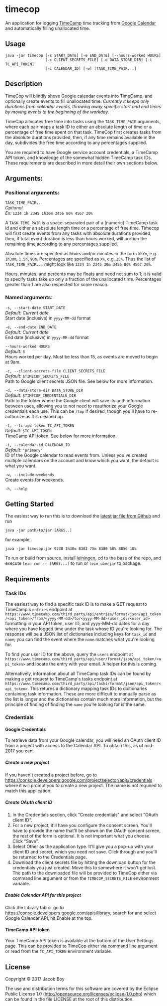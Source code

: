 # timecop

An application for logging [TimeCamp](www.timecamp.com) time tracking
from [Google Calendar](calendar.google.com) and automatically filling
unallocated time.

## Usage

```
java -jar timecop [-s START_DATE] [-e END_DATE] [--hours-worked HOURS]
                  [-c CLIENT_SECRETS_FILE] [-d DATA_STORE_DIR] [-t TC_API_TOKEN]
                  [-i CALENDAR_ID] [-w] [TASK_TIME_PAIR...]
```

## Description
TimeCop will blindly shove Google calendar events into TimeCamp, and optionally
create events to fill unallocated time. *Currently it keeps only durations from
calendar events, throwing away specific start and end times by moving events to
the beginning of the workday.*

TimeCop allocates free time into tasks using the `TASK_TIME_PAIR` arguments,
where each pair maps a task ID to either an absolute length of time or a
percentage of free time spent on that task. TimeCop first creates tasks from the
absolute durations provided, then, if any time remains available in the day,
subdivides the free time according to any percentages supplied.

You are required to have Google service account credentials, a TimeCamp API
token, and knowledge of the somewhat hidden TimeCamp task IDs. These
requirements are described in more detail their own sections below.

## Arguments:
### Positional arguments:
`TASK_TIME_PAIR...`  
_Optional._  
_Ex:_ `1234 1h 2345 1h30m 3456 80% 4567 20%`

A `TASK_TIME_PAIR` is a space-separated pair of a (numeric) TimeCamp task id and
either an absolute length time or a percentage of free time. Timecop will first
create events from any tasks with absolute durations provided, then, if total
event duration is less than hours worked, will portion the remaining time
according to any percentages supplied.

Absolute times are specifed as hours and/or minutes in the form `XhYm`,
e.g. `1h30m`, `1.5h`, `90m`. Percentages are specified as `X%`, e.g. `25%`. Thus
the list of `TASK_TIME_PAIR...` might look like
`1234 1h 2345 30m 3456 80% 4567 20%`.

Hours, minutes, and percents may be floats and need not sum to 1; it is valid to
specify tasks take up only a fraction of the unallocated time.  Percentages
greater than 1 are also respected for some reason.

### Named arguments:

`-s, --start-date START_DATE`  
_Default: Current date_  
Start date (inclusive) in `yyyy-MM-dd` format

`-e, --end-date END_DATE`  
_Default: Current date_  
End date (inclusive) in `yyyy-MM-dd` format

`--hours-worked HOURS`  
_Default:_ `8`  
Hours worked per day. Must be less than 15, as events are moved to begin at 9am.

`-c, --client-secrets-file CLIENT_SECRETS_FILE`  
_Default:_ `$TIMECOP_SECRETS_FILE`  
Path to Google client secrets JSON file. See below for more information.

`-d, --data-store-dir DATA_STORE_DIR`  
_Default:_ `$TIMECOP_CREDENTIALS_DIR`  
Path to the folder where the Google client will save its auth information
between uses, allowing you to not need to reauthorize your Google credentials
each use. This can be `/tmp` if desired, though you'll have to re-authorize as
it is cleaned up.

`-t, --tc-api-token TC_API_TOKEN`  
_Default:_ `$TC_API_TOKEN`  
TimeCamp API token. See below for more information.

`-i, --calendar-id CALENDAR_ID`  
_Default:_ `"primary"`  
ID of the Google calendar to read events from. Unless you've created multiple
calendars on the account and know which you want, the default is what you want.

`-w, --include-weekends`  
Create events for weekends.

`-h, --help`  

## Getting Started

The easiest way to run this is to download the
[latest jar file from Github](https://github.com/jacobboy/releases)
and run

``` shell
java -jar path/to/jar [ARGS..]
```
for example,
``` shell
java -jar timecop.jar 9238 1h30m 8302 75m 8380 50% 8856 10%
```
To run or build from source, install [leiningen](https://leiningen.org/), cd to
the base of the repo, and execute
`lein run -- [ARGS...]` to run or `lein uberjar` to package.

## Requirements
### Task IDs
The easiest way to find a specific task ID is to make a GET request to
TimeCamp's `entries` endpoint at
`https://www.timecamp.com/third_party/api/entries/format/json/api_token/<api_token>/from/<yyyy-MM-dd>/to/<yyyy-MM-dd>/user_ids/<user_id>`
formatting in your API token, user ID, and yyyy-MM-dd dates for a day where you
have logged time under the task whose ID you're looking for.  The response will
be a JSON list of dictionaries including keys for `task_id` and `name`; you can
find the event where the `name` matches what you're looking for.

To find your user ID for the above, query the `users` endpoint at
`https://www.timecamp.com/third_party/api/user/format/json/api_token/<api_token>`
and locate the entry with your email. A helper for this is coming.

Alternatively, information about all TimeCamp task IDs can be found by making a
get request to TimeCamp's tasks endpoint at
`https://www.timecamp.com/third_party/api/tasks/format/json/api_token/<api_token>`.
This returns a dictionary mapping task IDs to dictionaries containing task
information. These are more difficult to manually parse as the list is longer
and the dictionaries contain much more information, but the principle of finding
of finding the `name` you're looking for is the same.

### Credentials

#### Google Credentials
To retrieve data from your Google calendar, you will need an OAuth client ID
from a project with access to the Calendar API. To obtain this, as of mid-2017
you can:

##### Create a new project
If you haven't created a project before, go to
https://console.developers.google.com/projectselector/apis/credentials
where it will prompt you to create a new project. The name is not required to
match this application.

##### Create OAuth client ID
1. In the Credentials section, click "Create credentials" and select "OAuth
   client ID".
2. For a new project, it'll have you configure the consent screen.  You'll have
   to provide the name that'll be shown on the OAuth consent screen, the rest of
   the form is optional. It is not important what you choose. Click "Save".
3. Select Other as the application type. It'll give you a pop-up with your
   client ID and secret, which you need not save. Click through and you'll be
   returned to the Credentials page.
4. Download the client secrets file by hitting the download button for the
   credentials you just created. Move this to somewhere it won't get lost.  The
   path to the downloaded file will be provided to TimeCop either via command
   line argument or from the `TIMECOP_SECRETS_FILE` environment variable.

##### Enable Calendar API for this project
Click the Library tab or go to
https://console.developers.google.com/apis/library, search for and select Google
Calendar API, hit Enable at the top.


#### TimeCamp API token
Your TimeCamp API token is available at the bottom of the User Settings
page. This can be provided to TimeCop either via command line argument or read
from the `TC_API_TOKEN` environment variable.

## License

Copyright © 2017 Jacob Boy

The use and distribution terms for this software are covered by the
Eclipse Public License 1.0
(http://opensource.org/licenses/eclipse-1.0.php) which can be found in
the file LICENSE at the root of this distribution.
